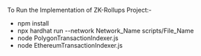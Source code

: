 To Run the Implementation of ZK-Rollups Project:-

- npm install
- npx hardhat run --network Network_Name scripts/File_Name
- node PolygonTransactionIndexer.js
- node EthereumTransactionIndexer.js